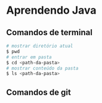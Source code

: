# Aprendendo Java

## Comandos de terminal
```sh
# mostrar diretório atual
$ pwd
# entrar em pasta
$ cd <path-da-pasta>
# mostrar conteúdo da pasta
$ ls <path-da-pasta>
```

## Comandos de git
```sh
```
